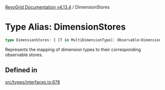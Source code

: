 [RevoGrid Documentation v4.13.4](README.md) / DimensionStores

# Type Alias: DimensionStores

```ts
type DimensionStores: { [T in MultiDimensionType]: Observable<DimensionSettingsState> };
```

Represents the mapping of dimension types to their corresponding observable stores.

## Defined in

[src/types/interfaces.ts:678](https://github.com/revolist/revogrid/blob/325e86c31155d90566dec588c08b121b0ae7657a/src/types/interfaces.ts#L678)
